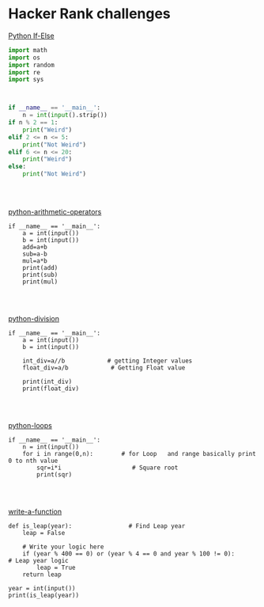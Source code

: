 # Hacker Rank challenges



[Python If-Else](https://www.hackerrank.com/challenges/py-if-else/problem)


```python
import math
import os
import random
import re
import sys



if __name__ == '__main__':
    n = int(input().strip())
if n % 2 == 1:
    print("Weird")
elif 2 <= n <= 5:
    print("Not Weird")
elif 6 <= n <= 20:
    print("Weird")
else:
    print("Not Weird")
    
```

<br /> 


[python-arithmetic-operators](https://www.hackerrank.com/challenges/python-arithmetic-operators/problem)


```
if __name__ == '__main__':
    a = int(input())
    b = int(input())
    add=a+b
    sub=a-b
    mul=a*b
    print(add)
    print(sub)
    print(mul)
    
```
<br /> 



[python-division](https://www.hackerrank.com/challenges/python-division/problem)


```
if __name__ == '__main__':
    a = int(input())
    b = int(input())
    
    int_div=a//b            # getting Integer values 
    float_div=a/b            # Getting Float value
    
    print(int_div)
    print(float_div)
    
```

<br /> 



[python-loops](https://www.hackerrank.com/challenges/python-loops/problem)


```
if __name__ == '__main__':
    n = int(input())
    for i in range(0,n):        # for Loop   and range basically print 0 to nth value
        sqr=i*i                    # Square root 
        print(sqr)
    
```

<br /> 






[write-a-function](https://www.hackerrank.com/challenges/write-a-function/problem)


```
def is_leap(year):                # Find Leap year
    leap = False
    
    # Write your logic here
    if (year % 400 == 0) or (year % 4 == 0 and year % 100 != 0):        # Leap year logic
        leap = True
    return leap

year = int(input())
print(is_leap(year))
    
```

<br /> 
